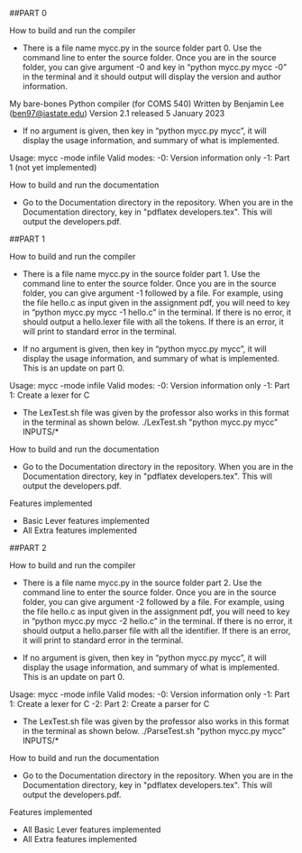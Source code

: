 ##PART 0

How to build and run the compiler

- There is a file name mycc.py in the source folder part 0. Use the command line to enter the source folder. Once you are in the source folder, you can give argument -0 and key in “python mycc.py mycc -0” in the terminal and it should output will display the version and author information.

My bare-bones Python compiler (for COMS 540)
         Written by Benjamin Lee (ben97@iastate.edu)
         Version 2.1 released 5 January 2023

- If no argument is given, then key in “python mycc.py mycc”, it will display the usage information, and summary of what is implemented.

Usage:
         mycc -mode infile
Valid modes: 
         -0: Version information only
         -1: Part 1 (not yet implemented)


How to build and run the documentation

- Go to the Documentation directory in the repository. When you are in the Documentation directory, key in "pdflatex developers.tex". This will output the developers.pdf.




##PART 1

How to build and run the compiler

- There is a file name mycc.py in the source folder part 1. Use the command line to enter the source folder. Once you are in the source folder, you can give argument -1 followed by a file. For example, using the file hello.c as input given in the assignment pdf, you will need to key in “python mycc.py mycc -1 hello.c” in the terminal. If there is no error, it should output a hello.lexer file with all the tokens. If there is an error, it will print to standard error in the terminal.

- If no argument is given, then key in “python mycc.py mycc”, it will display the usage information, and summary of what is implemented. This is an update on part 0.

Usage:
         mycc -mode infile
Valid modes: 
         -0: Version information only
         -1: Part 1: Create a lexer for C


- The LexTest.sh file was given by the professor also works in this format in the terminal as shown below.
./LexTest.sh "python mycc.py mycc" INPUTS/*



How to build and run the documentation

- Go to the Documentation directory in the repository. When you are in the Documentation directory, key in "pdflatex developers.tex". This will output the developers.pdf.

Features implemented

- Basic Lever features implemented
- All Extra features implemented

##PART 2

How to build and run the compiler

- There is a file name mycc.py in the source folder part 2. Use the command line to enter the source folder. Once you are in the source folder, you can give argument -2 followed by a file. For example, using the file hello.c as input given in the assignment pdf, you will need to key in “python mycc.py mycc -2 hello.c” in the terminal. If there is no error, it should output a hello.parser file with all the identifier. If there is an error, it will print to standard error in the terminal.

- If no argument is given, then key in “python mycc.py mycc”, it will display the usage information, and summary of what is implemented. This is an update on part 0.

Usage:
         mycc -mode infile
Valid modes: 
         -0: Version information only
         -1: Part 1: Create a lexer for C
	-2: Part 2: Create a parser for C


- The LexTest.sh file was given by the professor also works in this format in the terminal as shown below.
./ParseTest.sh "python mycc.py mycc" INPUTS/*



How to build and run the documentation

- Go to the Documentation directory in the repository. When you are in the Documentation directory, key in "pdflatex developers.tex". This will output the developers.pdf.

Features implemented

- All Basic Lever features implemented
- All Extra features implemented
